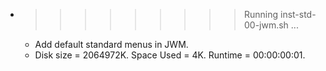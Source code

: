 * >>>>>>>>> Running inst-std-00-jwm.sh ...
  * Add default standard menus in JWM.
  * Disk size = 2064972K. Space Used = 4K. Runtime = 00:00:00:01.
